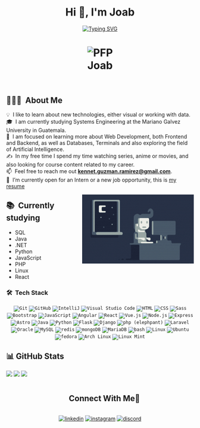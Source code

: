 <h1 align="center"> Hi 👋, I'm Joab</h1>

<p align="center">
  <a href="https://git.io/typing-svg"><img src="https://readme-typing-svg.herokuapp.com?font=Fira+Code&weight=700&size=23&pause=100&color=037BC0&center=true&random=false&width=380&height=45&lines=Systems+Engineering+Student;Frontend;Databases;Backend;Always+Developing+my+Skills" alt="Typing SVG" /></a>
</p>

<h1 align='center'>
  <img src='https://i.pinimg.com/originals/cb/92/72/cb92721fe8626ebd69bf351b0547f2b0.png' alt='PFP' width='250'>
  <br>
  Joab
  <br>
  <br>
</h1>

## 👨🏻‍💻 &nbsp;About Me
💡 &nbsp;I like to learn about new technologies, either visual or working with data.\
🎓 &nbsp;I am currently studying Systems Engineering at the Mariano Galvez University in Guatemala.\
🌱 &nbsp;I am focused on learning more about Web Development, both Frontend and Backend, as well as Databases, Terminals and also exploring the field of Artificial Intelligence.\
✍️ &nbsp;In my free time I spend my time watching series, anime or movies, and also looking for course content related to my career.\
📫 &nbsp;Feel free to reach me out **kennet.guzman.ramirez@gmail.com**.\
📄 &nbsp;I’m currently open for an Intern or a new job opportunity, this is [my resume]()

<img alt="Night Coding" src="https://raw.githubusercontent.com/AVS1508/AVS1508/master/assets/Night-Coding.gif" align="right"/>


## 📚 &nbsp;Currently studying
  - SQL
  - Java
  - .NET
  - Python
  - JavaScript
  - PHP
  - Linux
  - React

### 🛠 &nbsp;Tech Stack
<div align="center">
	<code><img width="40" src="https://user-images.githubusercontent.com/25181517/192108372-f71d70ac-7ae6-4c0d-8395-51d8870c2ef0.png" alt="Git" title="Git"/></code>
	<code><img width="40" src="https://user-images.githubusercontent.com/25181517/192108374-8da61ba1-99ec-41d7-80b8-fb2f7c0a4948.png" alt="GitHub" title="GitHub"/></code>
	<code><img width="40" src="https://user-images.githubusercontent.com/25181517/192108890-200809d1-439c-4e23-90d3-b090cf9a4eea.png" alt="IntelliJ" title="IntelliJ"/></code>
	<code><img width="40" src="https://user-images.githubusercontent.com/25181517/192108891-d86b6220-e232-423a-bf5f-90903e6887c3.png" alt="Visual Studio Code" title="Visual Studio Code"/></code>
	<code><img width="40" src="https://user-images.githubusercontent.com/25181517/192158954-f88b5814-d510-4564-b285-dff7d6400dad.png" alt="HTML" title="HTML"/></code>
	<code><img width="40" src="https://user-images.githubusercontent.com/25181517/183898674-75a4a1b1-f960-4ea9-abcb-637170a00a75.png" alt="CSS" title="CSS"/></code>
	<code><img width="40" src="https://user-images.githubusercontent.com/25181517/192158956-48192682-23d5-4bfc-9dfb-6511ade346bc.png" alt="Sass" title="Sass"/></code>
	<code><img width="40" src="https://user-images.githubusercontent.com/25181517/183898054-b3d693d4-dafb-4808-a509-bab54cf5de34.png" alt="Bootstrap" title="Bootstrap"/></code>
	<code><img width="40" src="https://user-images.githubusercontent.com/25181517/117447155-6a868a00-af3d-11eb-9cfe-245df15c9f3f.png" alt="JavaScript" title="JavaScript"/></code>
	<code><img width="40" src="https://user-images.githubusercontent.com/25181517/183890595-779a7e64-3f43-4634-bad2-eceef4e80268.png" alt="Angular" title="Angular"/></code>
	<code><img width="40" src="https://user-images.githubusercontent.com/25181517/183897015-94a058a6-b86e-4e42-a37f-bf92061753e5.png" alt="React" title="React"/></code>
	<code><img width="40" src="https://user-images.githubusercontent.com/25181517/117448124-a2da9800-af3e-11eb-85d2-bd1b69b65603.png" alt="Vue.js" title="Vue.js"/></code>
	<code><img width="40" src="https://user-images.githubusercontent.com/25181517/183568594-85e280a7-0d7e-4d1a-9028-c8c2209e073c.png" alt="Node.js" title="Node.js"/></code>
	<code><img width="40" src="https://user-images.githubusercontent.com/25181517/183859966-a3462d8d-1bc7-4880-b353-e2cbed900ed6.png" alt="Express" title="Express"/></code>
	<code><img width="40" src="https://github.com/marwin1991/profile-technology-icons/assets/54946572/397c0300-2e47-464e-81eb-6e991c9255fc" alt="Astro" title="Astro"/></code>
	<code><img width="40" src="https://user-images.githubusercontent.com/25181517/117201156-9a724800-adec-11eb-9a9d-3cd0f67da4bc.png" alt="Java" title="Java"/></code>
	<code><img width="40" src="https://user-images.githubusercontent.com/25181517/183423507-c056a6f9-1ba8-4312-a350-19bcbc5a8697.png" alt="Python" title="Python"/></code>
	<code><img width="40" src="https://user-images.githubusercontent.com/25181517/183423775-2276e25d-d43d-4e58-890b-edbc88e915f7.png" alt="Flask" title="Flask"/></code>
	<code><img width="40" src="https://github.com/marwin1991/profile-technology-icons/assets/62091613/9bf5650b-e534-4eae-8a26-8379d076f3b4" alt="Django" title="Django"/></code>
	<code><img width="40" src="https://github.com/marwin1991/profile-technology-icons/assets/76662862/dbbc299a-8356-45e4-9d2e-a6c21b4569cf" alt="php (elephpant)" title="php (elephpant)"/></code>
	<code><img width="40" src="https://github.com/marwin1991/profile-technology-icons/assets/25181517/afcf1c98-544e-41fb-bf44-edba5e62809a" alt="Laravel" title="Laravel"/></code>
	<code><img width="40" src="https://user-images.githubusercontent.com/25181517/117208736-bdedc080-adf5-11eb-912f-61c7d43705f6.png" alt="Oracle" title="Oracle"/></code>
	<code><img width="40" src="https://user-images.githubusercontent.com/25181517/183896128-ec99105a-ec1a-4d85-b08b-1aa1620b2046.png" alt="MySQL" title="MySQL"/></code>
	<code><img width="40" src="https://user-images.githubusercontent.com/25181517/182884894-d3fa6ee0-f2b4-4960-9961-64740f533f2a.png" alt="redis" title="redis"/></code>
	<code><img width="40" src="https://user-images.githubusercontent.com/25181517/182884177-d48a8579-2cd0-447a-b9a6-ffc7cb02560e.png" alt="mongoDB" title="mongoDB"/></code>
	<code><img width="50" src="https://github.com/marwin1991/profile-technology-icons/assets/136815194/3c698a4f-84e4-4849-a900-476b14311634" alt="MariaDB" title="MariaDB"/></code>
	<code><img width="40" src="https://user-images.githubusercontent.com/25181517/192158606-7c2ef6bd-6e04-47cf-b5bc-da2797cb5bda.png" alt="bash" title="bash"/></code>
	<code><img width="40" src="https://github.com/marwin1991/profile-technology-icons/assets/76662862/2481dc48-be6b-4ebb-9e8c-3b957efe69fa" alt="Linux" title="Linux"/></code>
	<code><img width="40" src="https://user-images.githubusercontent.com/25181517/186884153-99edc188-e4aa-4c84-91b0-e2df260ebc33.png" alt="Ubuntu" title="Ubuntu"/></code>
	<code><img width="40" src="https://user-images.githubusercontent.com/25181517/186885787-4011a347-1f68-472c-bf8b-31ed1bb4f8ce.png" alt="fedora" title="fedora"/></code>
	<code><img width="40" src="https://user-images.githubusercontent.com/25181517/186884156-e63da389-f3e1-4dca-a6c1-d76e886ba22a.png" alt="Arch Linux" title="Arch Linux"/></code>
	<code><img width="40" src="https://user-images.githubusercontent.com/25181517/186884159-4b5e122b-95de-4a32-b10b-7f6fdffa4c5a.png" alt="Linux Mint" title="Linux Mint"/></code>
</div>



## 📊 GitHub Stats

<picture>
  <source
    srcset="https://github-readme-stats.vercel.app/api?username=kennetjramirez&theme=material-palenight&show_icons=true&hide_border=true&count_private=true"
    media="(prefers-color-scheme: dark)"
  />
  <source
    srcset="https://github-readme-stats.vercel.app/api?username=kennetjramirez&show_icons=true&hide_border=true&count_private=true"
    media="(prefers-color-scheme: light), (prefers-color-scheme: no-preference)"
  />
  <img src="https://github-readme-stats.vercel.app/api?username=kennetjramirez&theme=material-palenight&show_icons=true&hide_border=true&count_private=true" />
</picture>

<picture>
  <source
    srcset="https://github-readme-streak-stats.herokuapp.com/?user=kennetjramirez&theme=material-palenight&hide_border=true"
    media="(prefers-color-scheme: dark)"
  />
  <source
    srcset="https://github-readme-streak-stats.herokuapp.com/?user=kennetjramirez&hide_border=true"
    media="(prefers-color-scheme: light), (prefers-color-scheme: no-preference)"
  />
  <img src="https://github-readme-streak-stats.herokuapp.com/?user=kennetjramirez&theme=material-palenight&hide_border=true" />
</picture>

<picture>
  <source
    srcset="https://github-readme-stats.vercel.app/api/top-langs/?username=kennetjramirez&theme=material-palenight&show_icons=true&hide_border=true&layout=compact"
    media="(prefers-color-scheme: dark)"
  />
  <source
    srcset="https://github-readme-stats.vercel.app/api/top-langs/?username=kennetjramirez&show_icons=true&hide_border=true&layout=compact"
    media="(prefers-color-scheme: light), (prefers-color-scheme: no-preference)"
  />
  <img src="https://github-readme-stats.vercel.app/api/top-langs/?username=kennetjramirez&theme=material-palenight&show_icons=true&hide_border=true&layout=compact"/>
</picture>




<div id="user-content-toc">
  <ul align="center">
    <summary><h2 style="display: inline-block">Connect With Me🤝</h2></summary>
  </ul>
</div>


<!--icons and links-->
<p align="center">
<a href="https://www.linkedin.com/in/kennet-ramirez-113573252/" target="blank"><img align="center" src="https://user-images.githubusercontent.com/88904952/234979284-68c11d7f-1acc-4f0c-ac78-044e1037d7b0.png" alt="linkedin" height="40" width="40" /></a>
<a href="https://www.instagram.com/kjoab_hub/" target="blank"><img align="center" src="https://user-images.githubusercontent.com/88904952/234981169-2dd1e58f-4b7e-468c-8213-034ba62156c3.png" alt="instagram" height="40" width="40" /></a>
<a href="https://discordapp.com/users/joab.exe" target="blank"><img align="center" src="https://user-images.githubusercontent.com/88904952/234982627-019fd336-6248-453c-9b05-97c13fd1d207.png" alt="discord" height="40" width="40" /></a>
</p>











